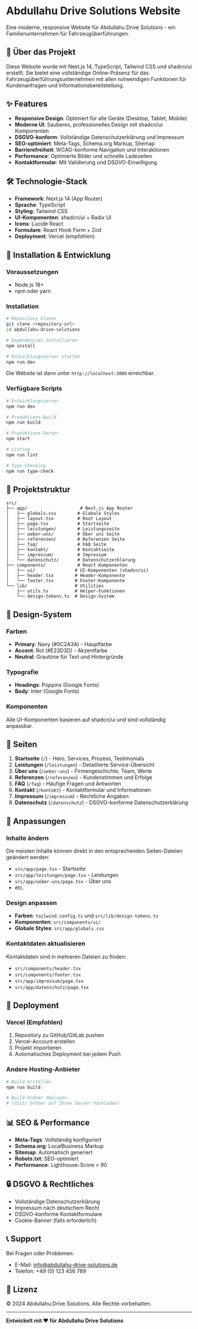 # Abdullahu Drive Solutions Website

Eine moderne, responsive Website für Abdullahu Drive Solutions - ein Familienunternehmen für Fahrzeugüberführungen.

## 🚗 Über das Projekt

Diese Website wurde mit Next.js 14, TypeScript, Tailwind CSS und shadcn/ui erstellt. Sie bietet eine vollständige Online-Präsenz für das Fahrzeugüberführungsunternehmen mit allen notwendigen Funktionen für Kundenanfragen und Informationsbereitstellung.

## ✨ Features

- **Responsive Design**: Optimiert für alle Geräte (Desktop, Tablet, Mobile)
- **Moderne UI**: Sauberes, professionelles Design mit shadcn/ui Komponenten
- **DSGVO-konform**: Vollständige Datenschutzerklärung und Impressum
- **SEO-optimiert**: Meta-Tags, Schema.org Markup, Sitemap
- **Barrierefreiheit**: WCAG-konforme Navigation und Interaktionen
- **Performance**: Optimierte Bilder und schnelle Ladezeiten
- **Kontaktformular**: Mit Validierung und DSGVO-Einwilligung

## 🛠️ Technologie-Stack

- **Framework**: Next.js 14 (App Router)
- **Sprache**: TypeScript
- **Styling**: Tailwind CSS
- **UI-Komponenten**: shadcn/ui + Radix UI
- **Icons**: Lucide React
- **Formulare**: React Hook Form + Zod
- **Deployment**: Vercel (empfohlen)

## 🚀 Installation & Entwicklung

### Voraussetzungen

- Node.js 18+ 
- npm oder yarn

### Installation

```bash
# Repository klonen
git clone <repository-url>
cd abdullahu-drive-solutions

# Dependencies installieren
npm install

# Entwicklungsserver starten
npm run dev
```

Die Website ist dann unter `http://localhost:3000` erreichbar.

### Verfügbare Scripts

```bash
# Entwicklungsserver
npm run dev

# Produktions-Build
npm run build

# Produktions-Server
npm start

# Linting
npm run lint

# Type-Checking
npm run type-check
```

## 📁 Projektstruktur

```
src/
├── app/                    # Next.js App Router
│   ├── globals.css        # Globale Styles
│   ├── layout.tsx         # Root Layout
│   ├── page.tsx           # Startseite
│   ├── leistungen/        # Leistungsseite
│   ├── ueber-uns/         # Über uns Seite
│   ├── referenzen/        # Referenzen Seite
│   ├── faq/               # FAQ Seite
│   ├── kontakt/           # Kontaktseite
│   ├── impressum/         # Impressum
│   └── datenschutz/       # Datenschutzerklärung
├── components/            # React Komponenten
│   ├── ui/               # UI-Komponenten (shadcn/ui)
│   ├── header.tsx        # Header-Komponente
│   └── footer.tsx        # Footer-Komponente
└── lib/                  # Utilities
    ├── utils.ts          # Helper-Funktionen
    └── design-tokens.ts  # Design-System
```

## 🎨 Design-System

### Farben

- **Primary**: Navy (#0C2A3A) - Hauptfarbe
- **Accent**: Rot (#E23D3D) - Akzentfarbe  
- **Neutral**: Grautöne für Text und Hintergründe

### Typografie

- **Headings**: Poppins (Google Fonts)
- **Body**: Inter (Google Fonts)

### Komponenten

Alle UI-Komponenten basieren auf shadcn/ui und sind vollständig anpassbar.

## 📱 Seiten

1. **Startseite** (`/`) - Hero, Services, Prozess, Testimonials
2. **Leistungen** (`/leistungen`) - Detaillierte Service-Übersicht
3. **Über uns** (`/ueber-uns`) - Firmengeschichte, Team, Werte
4. **Referenzen** (`/referenzen`) - Kundenstimmen und Erfolge
5. **FAQ** (`/faq`) - Häufige Fragen und Antworten
6. **Kontakt** (`/kontakt`) - Kontaktformular und Informationen
7. **Impressum** (`/impressum`) - Rechtliche Angaben
8. **Datenschutz** (`/datenschutz`) - DSGVO-konforme Datenschutzerklärung

## 🔧 Anpassungen

### Inhalte ändern

Die meisten Inhalte können direkt in den entsprechenden Seiten-Dateien geändert werden:

- `src/app/page.tsx` - Startseite
- `src/app/leistungen/page.tsx` - Leistungen
- `src/app/ueber-uns/page.tsx` - Über uns
- etc.

### Design anpassen

- **Farben**: `tailwind.config.ts` und `src/lib/design-tokens.ts`
- **Komponenten**: `src/components/ui/`
- **Globale Styles**: `src/app/globals.css`

### Kontaktdaten aktualisieren

Kontaktdaten sind in mehreren Dateien zu finden:

- `src/components/header.tsx`
- `src/components/footer.tsx`
- `src/app/impressum/page.tsx`
- `src/app/datenschutz/page.tsx`

## 🚀 Deployment

### Vercel (Empfohlen)

1. Repository zu GitHub/GitLab pushen
2. Vercel-Account erstellen
3. Projekt importieren
4. Automatisches Deployment bei jedem Push

### Andere Hosting-Anbieter

```bash
# Build erstellen
npm run build

# Build-Ordner deployen
# (dist/ Ordner auf Ihren Server hochladen)
```

## 📊 SEO & Performance

- **Meta-Tags**: Vollständig konfiguriert
- **Schema.org**: LocalBusiness Markup
- **Sitemap**: Automatisch generiert
- **Robots.txt**: SEO-optimiert
- **Performance**: Lighthouse-Score > 90

## 🔒 DSGVO & Rechtliches

- Vollständige Datenschutzerklärung
- Impressum nach deutschem Recht
- DSGVO-konforme Kontaktformulare
- Cookie-Banner (falls erforderlich)

## 📞 Support

Bei Fragen oder Problemen:

- E-Mail: info@abdullahu-drive-solutions.de
- Telefon: +49 (0) 123 456 789

## 📄 Lizenz

© 2024 Abdullahu Drive Solutions. Alle Rechte vorbehalten.

---

**Entwickelt mit ❤️ für Abdullahu Drive Solutions**
